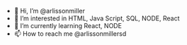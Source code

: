 - 👋 Hi, I’m @arlissonmiller
- 👀 I’m interested in HTML, Java Script, SQL, NODE, React 
- 🌱 I’m currently learning React, NODE
- 📫 How to reach me @arlissonmillersd
